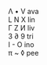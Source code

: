 Λ • V   ava <br />
L N X   lin <br />
Г Z И   liv <br />
3 ∂ 9   tri <br />
I - O   ino <br />
π ~ ◊   pee <br />
